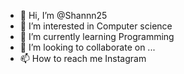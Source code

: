 - 👋 Hi, I’m @Shannn25
- 👀 I’m interested in Computer science
- 🌱 I’m currently learning Programming
- 💞️ I’m looking to collaborate on ...
- 📫 How to reach me Instagram

<!---
Shannn25/Shannn25 is a ✨ special ✨ repository because its `README.md` (this file) appears on your GitHub profile.
You can click the Preview link to take a look at your changes.
--->
